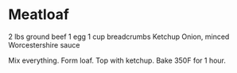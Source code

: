 # Meatloaf

2 lbs ground beef
1 egg
1 cup breadcrumbs
Ketchup
Onion, minced
Worcestershire sauce

Mix everything. Form loaf. Top with ketchup. Bake 350F for 1 hour.